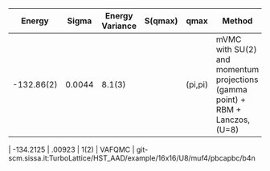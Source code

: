 |       Energy    |  Sigma          | Energy Variance  |  S(qmax)          | qmax             | Method                                                                         | Data repository   |
| ----------------| ----------------| -----------------| ----------------| -----------------| --------------------------------------------------------------------------------| ------------------|
|    -132.86(2) |   0.0044  |   8.1(3)       |                             | (pi,pi)              | mVMC with SU(2) and momentum projections (gamma point) + RBM + Lanczos, (U=8)     | 


| -134.2125  |  .00923 |  1(2)  |  VAFQMC |  git-scm.sissa.it:TurboLattice/HST_AAD/example/16x16/U8/muf4/pbcapbc/b4n
